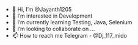 - 👋 Hi, I’m @Jayanth1205
- 👀 I’m interested in Development
- 🌱 I’m currently learning Testing, Java, Selenium
- 💞️ I’m looking to collaborate on ...
- 📫 How to reach me Telegram - @Dj_117_mido

<!---
Jayanth1205/Jayanth1205 is a ✨ special ✨ repository because its `README.md` (this file) appears on your GitHub profile.
You can click the Preview link to take a look at your changes.
--->
